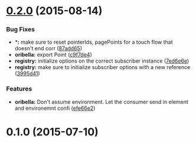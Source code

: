 <a name="0.2.0"></a>
# [0.2.0](https://github.com/oribella/framework/compare/0.1.0...v0.2.0) (2015-08-14)


### Bug Fixes

* ***:** make sure to reset pointerIds, pagePoints for a touch flow that doesn't end corr ([87add65](https://github.com/oribella/framework/commit/87add65))
* **oribella:** export Point ([c9f7de4](https://github.com/oribella/framework/commit/c9f7de4))
* **registry:** initialize options on the correct subscriber instance ([7ed6e6e](https://github.com/oribella/framework/commit/7ed6e6e))
* **registry:** make sure to initialize subscriber options with a new reference ([3995d41](https://github.com/oribella/framework/commit/3995d41))

### Features

* **oribella:** Don't assume environment. Let the consumer send in element and environemnt confi ([efe66e2](https://github.com/oribella/framework/commit/efe66e2))



<a name="0.1.0"></a>
# 0.1.0 (2015-07-10)
